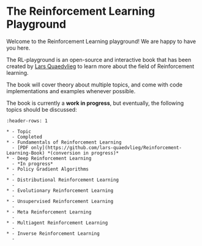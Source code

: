 # The Reinforcement Learning Playground

Welcome to the Reinforcement Learning playground! We are happy to have you here.

The RL-playground is an open-source and interactive book that has been created by 
[Lars Quaedvlieg](https://larsquaedvlieg.com/) to learn more about the field of Reinforcement learning.

The book will cover theory about multiple topics, and come with code implementations and examples whenever possible.

The book is currently a **work in progress**, but eventually, the following topics should be discussed:

```{list-table}
:header-rows: 1

* - Topic
  - Completed
* - Fundamentals of Reinforcement Learning
  - [PDF only](https://github.com/lars-quaedvlieg/Reinforcement-Learning-Book) *(conversion in progress)*
* - Deep Reinforcement Learning
  - *In progress*
* - Policy Gradient Algorithms
  - 
* - Distributional Reinforcement Learning
  - 
* - Evolutionary Reinforcement Learning
  - 
* - Unsupervised Reinforcement Learning
  - 
* - Meta Reinforcement Learning
  - 
* - Multiagent Reinforcement Learning
  - 
* - Inverse Reinforcement Learning
  - 
```
